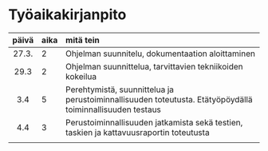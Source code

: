# Työaikakirjanpito

| päivä | aika | mitä tein  |
| :----:|:-----| :-----|
| 27.3. | 2    | Ohjelman suunnitelu, dokumentaation aloittaminen |
| 29.3  | 2    | Ohjelman suunnittelua, tarvittavien tekniikoiden kokeilua|
| 3.4   | 5    | Perehtymistä, suunnittelua ja perustoiminnallisuuden toteutusta. Etätyöpöydällä toiminnallisuuden testaus|
| 4.4   | 3    | Perustoiminnallisuuden jatkamista sekä testien, taskien ja kattavuusraportin toteutusta |
| |     | |

